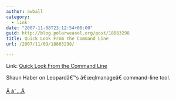 ```yaml
---
author: awball
category:
  - link
date: "2007-11-08T23:12:54+00:00"
guid: http://blog.polarweasel.org/post/18863298
title: Quick Look From the Command Line
url: /2007/11/09/18863298/

---
```

Link: [Quick Look From the Command Line](http://www.srhaber.com/2007/11/04/quick-look-from-the-command-line/)

Shaun Haber on Leopardâ€™s â€œqlmanageâ€ command-line tool.

[Â â˜…Â](http://daringfireball.net/linked/2007/november#thu-08-qlmanage "Permanent link to â€˜Quick Look From the Command Lineâ€™")

